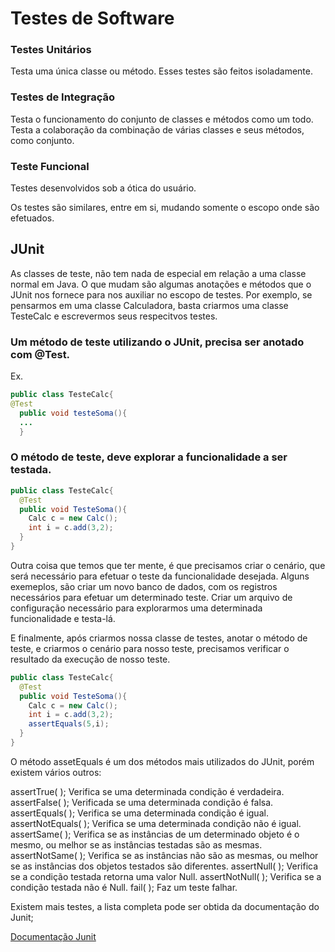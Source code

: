 # Testes de Software
### Testes Unitários
Testa uma única classe ou método. Esses testes são feitos isoladamente.

### Testes de Integração
Testa o funcionamento do conjunto de classes e métodos como um todo. Testa a colaboração da combinação de várias classes e seus métodos, como conjunto.

### Teste Funcional
Testes desenvolvidos sob a ótica do usuário.

Os testes são similares, entre em si, mudando somente o escopo onde são efetuados.

## JUnit

As classes de teste, não tem nada de especial em relação a uma classe normal em Java. O que mudam são algumas anotações e métodos que o JUnit nos fornece para nos auxiliar no escopo de testes.
Por exemplo, se pensarmos em uma classe Calculadora, basta criarmos uma classe TesteCalc e escrevermos seus respecitvos testes.

### Um método de teste utilizando o JUnit, precisa ser anotado com @Test.
Ex.
```java
public class TesteCalc{
@Test
  public void testeSoma(){
  ...
  }
```

### O método de teste, deve explorar a funcionalidade a ser testada.

```java
public class TesteCalc{
  @Test
  public void TesteSoma(){
    Calc c = new Calc();
    int i = c.add(3,2);
  }
}
```
Outra coisa que temos que ter mente, é que precisamos criar o cenário, que será necessário para efetuar o teste da funcionalidade desejada.
Alguns exemeplos, são criar um novo banco de dados, com os registros necessários para efetuar um determinado teste. Criar um arquivo de configuração necessário para explorarmos uma determinada funcionalidade e testa-lá.

E finalmente, após criarmos nossa classe de testes, anotar o método de teste, e criarmos o cenário para nosso teste, precisamos verificar o resultado da execução de nosso teste.

```java
public class TesteCalc{
  @Test
  public void TesteSoma(){
    Calc c = new Calc();
    int i = c.add(3,2);
    assertEquals(5,i);
  }
}
```
O método assetEquals é um dos métodos mais utilizados do JUnit, porém existem vários outros:

assertTrue( );
  Verifica se uma determinada condição é verdadeira.
assertFalse( );
  Verificada se uma determinada condição é falsa.
assertEquals( );
  Verifica se uma determinada condição é igual.
assertNotEquals( );
  Verifica se uma determinada condição não é igual.
assertSame( );
  Verifica se as instâncias de um determinado objeto é o mesmo, ou melhor se as instâncias testadas são as mesmas.
assertNotSame( );
  Verifica se as instâncias não são as mesmas, ou melhor se as instâncias dos objetos testados são diferentes.
assertNull( );
  Verifica se a condição testada retorna uma valor Null.
assertNotNull( );
  Verifica se a condição testada não é Null.
fail( );
  Faz um teste falhar.

Existem mais testes, a lista completa pode ser obtida da documentação do Junit;

[Documentação Junit](https://junit.org/junit4/javadoc/4.12/org/junit/Assert.html)





